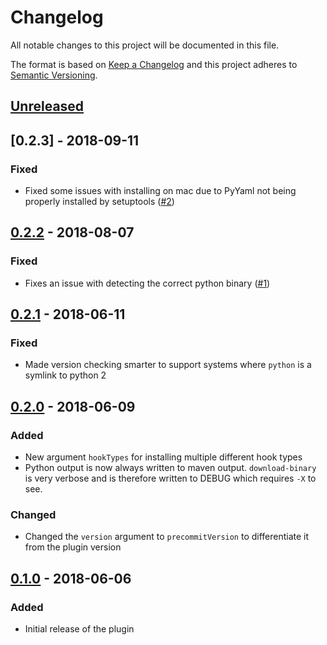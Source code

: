 # Changelog
All notable changes to this project will be documented in this file.

The format is based on [Keep a Changelog](https://keepachangelog.com/en/1.0.0/)
and this project adheres to [Semantic Versioning](https://semver.org/spec/v2.0.0.html).

## [Unreleased]

## [0.2.3] - 2018-09-11
### Fixed
- Fixed some issues with installing on mac due to PyYaml not being properly
  installed by setuptools
  ([#2](https://github.com/oslomarketsolutions/pre-commit-maven-plugin/issues/2))

## [0.2.2] - 2018-08-07
### Fixed
- Fixes an issue with detecting the correct python binary ([#1][issue-1])

## [0.2.1] - 2018-06-11
### Fixed
- Made version checking smarter to support systems where `python` is a symlink
  to python 2

## [0.2.0] - 2018-06-09
### Added
- New argument `hookTypes` for installing multiple different hook types
- Python output is now always written to maven output. `download-binary` is very
  verbose and is therefore written to DEBUG which requires `-X` to see.

### Changed
- Changed the `version` argument to `precommitVersion` to differentiate it from
  the plugin version

## [0.1.0] - 2018-06-06
### Added
- Initial release of the plugin

[Unreleased]: https://github.com/oslomarketsolutions/pre-commit-maven-plugin/compare/0.2.2...HEAD
[0.2.2]: https://github.com/oslomarketsolutions/pre-commit-maven-plugin/compare/0.2.1...0.2.2
[0.2.1]: https://github.com/oslomarketsolutions/pre-commit-maven-plugin/compare/0.2.0...0.2.1
[0.2.0]: https://github.com/oslomarketsolutions/pre-commit-maven-plugin/compare/0.1.0...0.2.0
[0.1.0]: https://github.com/oslomarketsolutions/pre-commit-maven-plugin/compare/e5dfac7097cb80b54dc3e802b453f40fd2f05fb6...0.1.0
[issue-1]: https://github.com/oslomarketsolutions/pre-commit-maven-plugin/issues/1

